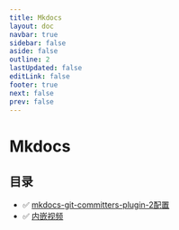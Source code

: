 ```yaml
---
title: Mkdocs
layout: doc
navbar: true
sidebar: false
aside: false
outline: 2
lastUpdated: false
editLink: false
footer: true
next: false
prev: false
---
```


# Mkdocs

## 目录

- ✅ [mkdocs-git-committers-plugin-2配置](/software/mkdocs/git-committers2)
- ✅ [内嵌视频](/software/mkdocs/video)